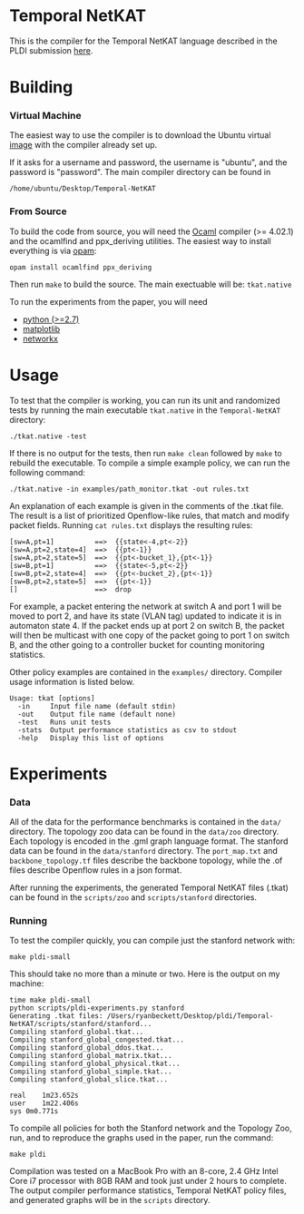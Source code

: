 # Temporal NetKAT

This is the compiler for the Temporal NetKAT language described in the PLDI submission [here](http://www.cs.princeton.edu/~rbeckett/Temporal-NetKAT.pdf).

# Building

### Virtual Machine
The easiest way to use the compiler is to download the Ubuntu virtual [image](http://www.cs.princeton.edu/~rbeckett/Temporal-NetKAT.ova) with the compiler already set up. 

If it asks for a username and password, the username is "ubuntu", and the password is "password". The main compiler directory can be found in

`/home/ubuntu/Desktop/Temporal-NetKAT`

### From Source
To build the code from source, you will need the [Ocaml](https://ocaml.org/) compiler (>= 4.02.1) and the ocamlfind and ppx_deriving utilities. The easiest way to install everything is via [opam](https://opam.ocaml.org/):

```
opam install ocamlfind ppx_deriving
```

Then run `make` to build the source. The main exectuable will be: `tkat.native`

To run the experiments from the paper, you will need 
* [python (>=2.7)](https://www.python.org/)
* [matplotlib](http://matplotlib.org/) 
* [networkx](https://networkx.github.io/)


# Usage
To test that the compiler is working, you can run its unit and randomized tests by running the main executable `tkat.native` in the `Temporal-NetKAT` directory:

`./tkat.native -test`

If there is no output for the tests, then run `make clean` followed by `make` to rebuild the executable.
To compile a simple example policy, we can run the following command:

`./tkat.native -in examples/path_monitor.tkat -out rules.txt`

An explanation of each example is given in the comments of the .tkat file. The result is a list of prioritized Openflow-like rules, that match and modify packet fields. Running `cat rules.txt` displays the resulting rules:

```
[sw=A,pt=1]          ==>  {{state<-4,pt<-2}}
[sw=A,pt=2,state=4]  ==>  {{pt<-1}}
[sw=A,pt=2,state=5]  ==>  {{pt<-bucket_1},{pt<-1}}
[sw=B,pt=1]          ==>  {{state<-5,pt<-2}}
[sw=B,pt=2,state=4]  ==>  {{pt<-bucket_2},{pt<-1}}
[sw=B,pt=2,state=5]  ==>  {{pt<-1}}
[]                   ==>  drop
```

For example, a packet entering the network at switch A and port 1 will be moved to port 2, and have its state (VLAN tag) updated to indicate it is in automaton state 4. If the packet ends up at port 2 on switch B, the packet will then be multicast with one copy of the packet going to port 1 on switch B, and the other going to a controller bucket for counting monitoring statistics.

Other policy examples are contained in the `examples/` directory. Compiler usage information is listed below.

```
Usage: tkat [options]
  -in     Input file name (default stdin)
  -out    Output file name (default none)
  -test   Runs unit tests
  -stats  Output performance statistics as csv to stdout
  -help   Display this list of options
```

# Experiments

### Data

All of the data for the performance benchmarks is contained in the `data/` directory. The topology zoo data can be found in the `data/zoo` directory. Each topology is encoded in the .gml graph language format. The stanford data can be found in the `data/stanford` directory. The `port_map.txt` and `backbone_topology.tf` files describe the backbone topology, while the .of files describe Openflow rules in a json format.

After running the experiments, the generated Temporal NetKAT files (.tkat) can be found in the `scripts/zoo` and `scripts/stanford` directories.

### Running

To test the compiler quickly, you can compile just the stanford network with:

`make pldi-small`

This should take no more than a minute or two. Here is the output on my machine:

```
time make pldi-small
python scripts/pldi-experiments.py stanford
Generating .tkat files: /Users/ryanbeckett/Desktop/pldi/Temporal-NetKAT/scripts/stanford/stanford...
Compiling stanford_global.tkat...
Compiling stanford_global_congested.tkat...
Compiling stanford_global_ddos.tkat...
Compiling stanford_global_matrix.tkat...
Compiling stanford_global_physical.tkat...
Compiling stanford_global_simple.tkat...
Compiling stanford_global_slice.tkat...

real	1m23.652s
user	1m22.406s
sys	0m0.771s
```


 To compile all policies for both the Stanford network and the Topology Zoo, run, and to reproduce the graphs used in the paper, run the command:

`make pldi`

Compilation was tested on a MacBook Pro with an 8-core, 2.4 GHz Intel Core i7 processor with 8GB RAM and took just under 2 hours to complete. The output compiler performance statistics, Temporal NetKAT policy files, and generated graphs will be in the `scripts` directory.